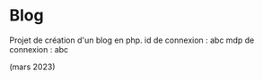 # Blog

Projet de création d'un blog en php.
id de connexion : abc
mdp de connexion : abc

(mars 2023)
